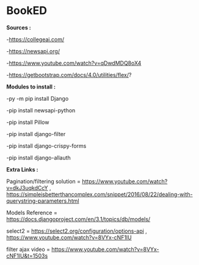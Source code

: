 # BookED

**Sources :**

-https://collegeai.com/

-https://newsapi.org/

-https://www.youtube.com/watch?v=qDwdMDQ8oX4

-https://getbootstrap.com/docs/4.0/utilities/flex/?

**Modules to install :**

-py -m pip install Django

-pip install newsapi-python

-pip install Pillow

-pip install django-filter

-pip install django-crispy-forms

-pip install django-allauth

**Extra Links :**

Pagination/filtering solution = https://www.youtube.com/watch?v=dkJ3uqkdCcY , https://simpleisbetterthancomplex.com/snippet/2016/08/22/dealing-with-querystring-parameters.html

Models Reference = https://docs.djangoproject.com/en/3.1/topics/db/models/

select2 =   https://select2.org/configuration/options-api , https://www.youtube.com/watch?v=8VYx-cNF1lU

filter ajax video = https://www.youtube.com/watch?v=8VYx-cNF1lU&t=1503s
